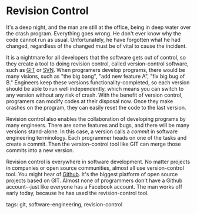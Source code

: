# Revision Control

It's a deep night, and the man are still at the office, being in deep water over the crash program. Everything goes wrong. He don't ever know why the code cannot run as usual. Unfortunately, he have forgotten what he had changed, regardless of the changed must be of vital to cause the incident.

It is a nightmare for all developers that the software gets out of control, so they create a tool to doing revision control, called version-control software, such as [GIT](https://en.wikipedia.org/wiki/Git) or [SVN](https://en.wikipedia.org/wiki/Apache_Subversion). When programers develop programs, there would be many visions, such as "the big bang", "add new feature A", "fix big bug of B." Engineers keep these versions functionality-completed, so each version should be able to run well independently, which means you can switch to any version without any risk of crash. With the benefit of version control, programers can modify codes at their disposal now. Once they make crashes on the program, they can easily reset the code to the last version.

Revision control also enables the collaboration of developing programs by many engineers. There are some features and bugs, and there will be many versions stand-alone. In this case, a version calls a *commit* in software engineering terminology. Each programmer heads on one of the tasks and create a commit. Then the version-control tool like GIT can merge those commits into a new version.

Revision control is everywhere in software development. No matter projects in companies or open source communities, almost all use version-control tool. You might hear of [Github](https://github.com/). It's the biggest platform of open source projects based on GIT. Almost none of programmers don't have a Github account--just like everyone has a Facebook account. The man works off early today, because he has used the revision-control tool.

tags: git, software-engineering, revision-control

